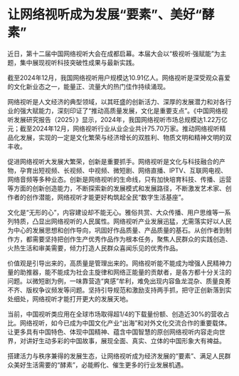 # 让网络视听成为发展“要素”、美好“酵素”

近日，第十二届中国网络视听大会在成都启幕。本届大会以“极视听·强赋能”为主题，集中展现视听科技突破性成果与最新实践。

截至2024年12月，我国网络视听用户规模达10.91亿人。网络视听是深受观众喜爱的文化新业态之一，能量正、流量大的热门佳作持续涌现。

网络视听是人文经济的典型领域，以其旺盛的创新活力、深厚的发展潜力和对各行业的强大赋能力，深刻印证了“推动高质量发展，文化是重要支点”。《中国网络视听发展研究报告（2025）》显示，2024年，我国网络视听市场总规模达1.22万亿元；截至2024年12月，网络视听行业从业企业共计75.70万家。推动网络视听精品化发展，实现的一定是文化繁荣与经济增长的双胜利、物质文明和精神文明的双丰收。

促进网络视听大发展大繁荣，创新是重要抓手。网络视听是文化与科技融合的产物，孕育出短视频、长视频、中视频、微短剧、网络直播、IPTV、互联网电视、网络音频等多种业态。创新是网络视听的生命线，只有加快培育科技、传播、运营等方面的创新创造能力，不断探索新的发展模式和发展路径，不断激发艺术家、创作者的创作潜能，网络视听才能更好构筑起全民“数字生活基座”。

文化是“无形的心”，内容建设却不能无心。雅俗共赏、大众传播、用户思维等一系列特质，凸显出网络视听的人民属性。网络视听产业发展迅猛，尤需落实好以人民为中心的发展思想和创作导向，巩固好作品质量、产品质量的基石。从创作者到制作方，都需要坚持把创作生产优秀作品作为根本任务，聚焦人民群众的实践创造、火热生活和审美需要，倾力打造人民群众喜闻乐见的优秀作品。

价值观是引导出来的，高质量是管理出来的。网络视听能不能成为增强人民精神力量的助推器，能不能成为社会主旋律和网络正能量的贡献者，是各方都十分关注的问题。以微短剧为例，一味靠营造“爽感”牟利，难免出现内容鱼龙混杂、质量良莠不齐、版权争议频发等问题。坚持引导规范和激励支持两手抓，把守正创新落到实处细处，网络视听才能打开更大的发展天地。

当前，中国视听类应用在全球市场取得超1/4的下载量份额、创造近30%的营收占比。网络视听，如今已成为中国文化产业“出海”和对外文化交流合作的重要载体。让更多具有中国特色、体现中国精神、蕴含中国智慧的原创网络视听内容走向世界，对讲好生动多彩的中国故事，展现全面、真实、立体的中国形象大有裨益。

搭建活力与秩序兼得的发展生态，让网络视听成为经济发展的“要素”、满足人民群众美好生活需要的“酵素”，必能孵化、催生更多的行业发展机遇。